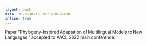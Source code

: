 ```yaml
---
layout: post
date: 2022-08-15 15:59:00-0400
inline: true
---
```


Paper "Phylogeny-Inspired Adaptation of Multilingual Models to New Languages
" accepted to AACL 2022 main conference.
